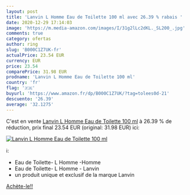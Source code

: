 ```yaml
---
layout: post
title: 'Lanvin L Homme Eau de Toilette 100 ml avec 26.39 % rabais '
date: 2020-12-29 17:14:03
image: 'https://m.media-amazon.com/images/I/31g2lLc2dKL._SL200_.jpg'
comments: true
category: ofertas
author: ring
slug: 'B000C1Z7UK-fr'
actualPrice: 23.54 EUR
currency: EUR
price: 23.54
comparePrice: 31.98 EUR
prodname: 'Lanvin L Homme Eau de Toilette 100 ml'
country: 'fr'
flag: '🇫🇷'
buyurl: 'https://www.amazon.fr/dp/B000C1Z7UK/?tag=tolees0d-21'
descuento: '26.39'
average: '32.1275'
---
```


C'est en vente [Lanvin L Homme Eau de Toilette 100 ml](https://www.amazon.fr/dp/B000C1Z7UK/?tag=tolees0d-21)  à  26.39 % de réduction, prix final  23.54 EUR (original: 31.98 EUR) ici:

[![Lanvin L Homme Eau de Toilette 100 ml](https://m.media-amazon.com/images/I/31g2lLc2dKL._SL200_.jpg)](https://www.amazon.fr/dp/B000C1Z7UK/?tag=tolees0d-21)

ℹ️:

- Eau de Toilette- L Homme -Homme
- Eau de Toilette- L Homme - Lanvin
- un produit unique et exclusif de la marque Lanvin

[Achète-le!!](https://www.amazon.fr/dp/B000C1Z7UK/?tag=tolees0d-21)
